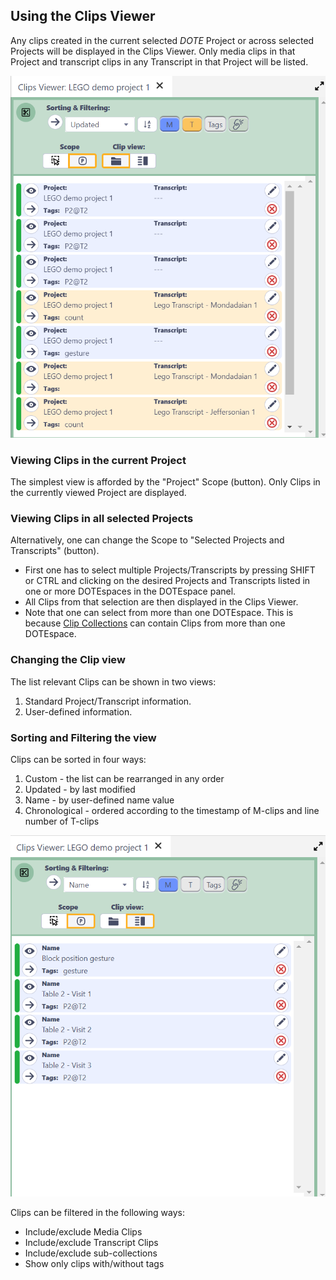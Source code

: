 ## Using the Clips Viewer

Any clips created in the current selected _DOTE_ Project or across selected Projects will be displayed in the Clips Viewer.
Only media clips in that Project and transcript clips in any Transcript in that Project will be listed.

[![Clips Viewer](images/clips/clips-viewer.png)](images/clips/clips-viewer.png)

### Viewing Clips in the current Project

The simplest view is afforded by the "Project" Scope (button).
Only Clips in the currently viewed Project are displayed.

### Viewing Clips in all selected Projects

Alternatively, one can change the Scope to "Selected Projects and Transcripts" (button).

- First one has to select multiple Projects/Transcripts by pressing SHIFT or CTRL and clicking on the desired Projects and Transcripts listed in one or more DOTEspaces in the DOTEspace panel.
- All Clips from that selection are then displayed in the Clips Viewer.
- Note that one can select from more than one DOTEspace.
This is because [Clip Collections](clip-collections.md) can contain Clips from more than one DOTEspace.

### Changing the Clip view

The list relevant Clips can be shown in two views:

1. Standard Project/Transcript information.
2. User-defined information.

### Sorting and Filtering the view

Clips can be sorted in four ways:

1. Custom - the list can be rearranged in any order
2. Updated - by last modified
3. Name - by user-defined name value
4. Chronological - ordered according to the timestamp of M-clips and line number of T-clips

[![Clips Viewer 2](images/clips/clips-viewer2.png)](images/clips/clips-viewer2.png)

Clips can be filtered in the following ways:

- Include/exclude Media Clips
- Include/exclude Transcript Clips
- Include/exclude sub-collections
- Show only clips with/without tags
